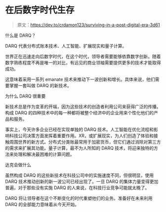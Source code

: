 # 在后数字时代生存

> 原文：<https://dev.to/crdamon123/surviving-in-a-post-digital-era-3d61>

什么是 DARQ？

DARQ 代表分布式账本技术、人工智能、扩展现实和量子计算。

世界正在迅速走向后数字时代，在这个时代，领导者需要能够依靠数字创新。随着数字熟练程度不再是唯一的对比，有远见的商业领袖需要提供更多的技术才能取得成功。

这意味着采用一系列 emanate 技术来推动下一波创新和增长。具体来说，他们需要掌握一套叫做 DARQ 的新技术。

为什么 DARQ 很重要

新技术总是作为变革的开端，因为这些技术的创造者利用公司来获得广泛的传播。构成 DARQ 的四种技术中的每一种都将被整个经济中的企业用来个性化他们的产品和服务。

事实上，今天许多企业已经在实现单独的 DARQ 技术。人工智能在优化流程和影响科技公司决策方面发挥着重要作用。XR，或扩展现实，为人们创造了体验和接触周围世界的新方式。分布式分类账最常用于加密货币，但它们通过消除对第三方的需求来扩展其功能。量子计算，最不为人所知的 DARQ 技术，将迎来独特的方法来处理和解决最困难的计算问题。

达克会做什么

虽然构成 DARQ 的这些新技术在科技公司中的实施速度不同，但很明显，使用 DARQ 技术推动创新的新一波公司已经出现了。一旦 DARQ 的集体力量变得更加普遍，对于那些没有实施 DARQ 的人来说，在科技行业竞争可能就太晚了。

DARQ 将让领导者在这个不断变化的时代重塑他们的业务。准备好在未来利用 DARQ 的全部能力意味着从今天开始。
